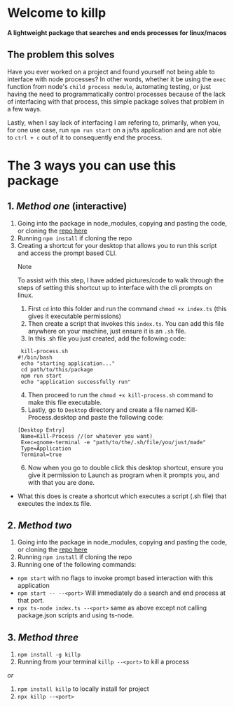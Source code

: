 # Welcome to killp

#### **A lightweight package that searches and ends processes for linux/macos** 

## The problem this solves

Have you ever worked on a project and found yourself not being able to interface with node processes? In other words, whether it be using the `exec` function from node's `child process module`, automating testing, or just having the need to programmatically control processes because of the lack of interfacing with that process, this simple package solves that problem in a few ways.

Lastly, when I say lack of interfacing I am refering to, primarily, when you, for one use case, run `npm run start` on a js/ts application and are not able to `ctrl + c` out of it to consequently end the process.  

# The 3 ways you can use this package 

## 1. ***Method one*** (interactive)

1. Going into the package in node_modules, copying and pasting the code, or cloning the [repo here](https://github.com/JL1172/kill-port)
2. Running `npm install` if cloning the repo
2. Creating a shortcut for your desktop that allows you to run this script and access the prompt based CLI.
   > [!NOTE]
   > To assist with this step, I have added pictures/code to walk through the steps of setting this shortcut up to interface with the cli prompts on linux.
   1. First `cd` into this folder and run the command `chmod +x index.ts` (this gives it executable permissions)
   2. Then create a script that invokes this `index.ts`. You can add this file anywhere on your machine, just ensure it is an `.sh` file.
   3. In this .sh file you just created, add the following code:
   ```
    kill-process.sh
   #!/bin/bash
    echo "starting application..."
    cd path/to/this/package
    npm run start
    echo "application successfully run"
   ```
   4. Then proceed to run the `chmod +x kill-process.sh` command to make this file executable.
   5. Lastly, go to `Desktop` directory and create a file named Kill-Process.desktop and paste the following code:
   ```
   [Desktop Entry]
    Name=Kill-Process //(or whatever you want)
    Exec=gnome-terminal -e "path/to/the/.sh/file/you/just/made"
    Type=Application
    Terminal=true
   ```
   6. Now when you go to double click this desktop shortcut, ensure you give it permission to Launch as program when it prompts you, and with that you are done.

* What this does is create a shortcut which executes a script (.sh file) that executes the index.ts file.

## 2. ***Method two***

1. Going into the package in node_modules, copying and pasting the code, or cloning the [repo here](https://github.com/JL1172/kill-port)
2. Running `npm install` if cloning the repo
3. Running one of the following commands:
  - `npm start` with no flags to invoke prompt based interaction with this application
  - `npm start -- --<port>` Will immediately do a search and end process at that port.
  - `npx ts-node index.ts --<port>` same as above except not calling package.json scripts and using ts-node.

## 3. ***Method three***

1. `npm install -g killp`
2. Running from your terminal `killp --<port>` to kill a process

*or* 

1. `npm install killp` to locally install for project
2. `npx killp --<port>`  
